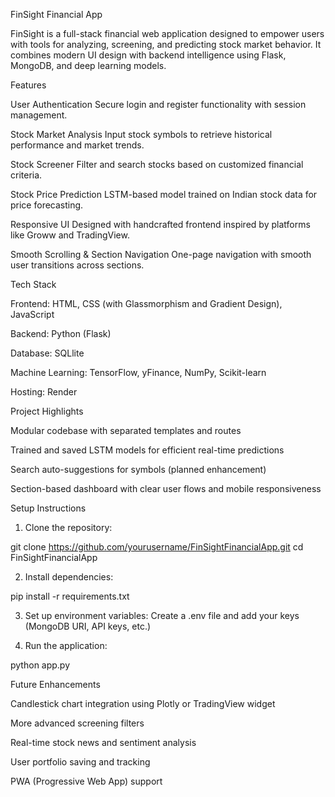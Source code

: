 FinSight Financial App

FinSight is a full-stack financial web application designed to empower users with tools for analyzing, screening, and predicting stock market behavior. It combines modern UI design with backend intelligence using Flask, MongoDB, and deep learning models.

Features

User Authentication
Secure login and register functionality with session management.

Stock Market Analysis
Input stock symbols to retrieve historical performance and market trends.

Stock Screener
Filter and search stocks based on customized financial criteria.

Stock Price Prediction
LSTM-based model trained on Indian stock data for price forecasting.

Responsive UI
Designed with handcrafted frontend inspired by platforms like Groww and TradingView.

Smooth Scrolling & Section Navigation
One-page navigation with smooth user transitions across sections.


Tech Stack

Frontend: HTML, CSS (with Glassmorphism and Gradient Design), JavaScript

Backend: Python (Flask)

Database: SQLlite

Machine Learning: TensorFlow, yFinance, NumPy, Scikit-learn

Hosting: Render


Project Highlights

Modular codebase with separated templates and routes

Trained and saved LSTM models for efficient real-time predictions

Search auto-suggestions for symbols (planned enhancement)

Section-based dashboard with clear user flows and mobile responsiveness


Setup Instructions

1. Clone the repository:

git clone https://github.com/yourusername/FinSightFinancialApp.git
cd FinSightFinancialApp


2. Install dependencies:

pip install -r requirements.txt


3. Set up environment variables: Create a .env file and add your keys (MongoDB URI, API keys, etc.)


4. Run the application:

python app.py



Future Enhancements

Candlestick chart integration using Plotly or TradingView widget

More advanced screening filters

Real-time stock news and sentiment analysis

User portfolio saving and tracking

PWA (Progressive Web App) support

